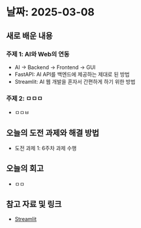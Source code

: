 # 날짜: 2025-03-08

## 새로 배운 내용
### 주제 1: AI와 Web의 연동
- AI -> Backend -> Frontend -> GUI
- FastAPI: AI API를 백엔드에 제공하는 제대로 된 방법
- Streamlit: AI 웹 개발을 혼자서 간편하게 하기 위한 방법

### 주제 2: ㅁㅁㅁ
- ㅁㅁㅂ

## 오늘의 도전 과제와 해결 방법
- 도전 과제 1: 6주차 과제 수행

## 오늘의 회고
- ㅁㅁ

## 참고 자료 및 링크
- [Streamlit](https://streamlit.io/)
